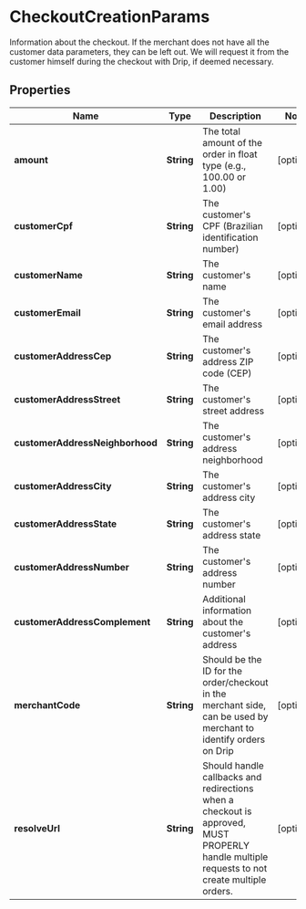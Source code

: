 

# CheckoutCreationParams

Information about the checkout. If the merchant does not have all the customer data parameters, they can be left out. We will request it from the customer himself during the checkout with Drip, if deemed necessary.

## Properties

| Name | Type | Description | Notes |
|------------ | ------------- | ------------- | -------------|
|**amount** | **String** | The total amount of the order in float type (e.g., 100.00 or 1.00) |  [optional] |
|**customerCpf** | **String** | The customer&#39;s CPF (Brazilian identification number) |  [optional] |
|**customerName** | **String** | The customer&#39;s name |  [optional] |
|**customerEmail** | **String** | The customer&#39;s email address |  [optional] |
|**customerAddressCep** | **String** | The customer&#39;s address ZIP code (CEP) |  [optional] |
|**customerAddressStreet** | **String** | The customer&#39;s street address |  [optional] |
|**customerAddressNeighborhood** | **String** | The customer&#39;s address neighborhood |  [optional] |
|**customerAddressCity** | **String** | The customer&#39;s address city |  [optional] |
|**customerAddressState** | **String** | The customer&#39;s address state |  [optional] |
|**customerAddressNumber** | **String** | The customer&#39;s address number |  [optional] |
|**customerAddressComplement** | **String** | Additional information about the customer&#39;s address |  [optional] |
|**merchantCode** | **String** | Should be the ID for the order/checkout in the merchant side, can be used by merchant to identify orders on Drip |  [optional] |
|**resolveUrl** | **String** | Should handle callbacks and redirections when a checkout is approved, MUST PROPERLY handle multiple requests to not create multiple orders. |  [optional] |



